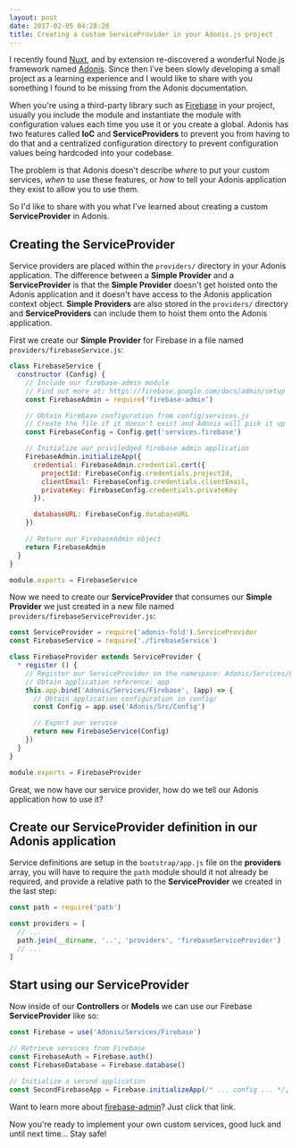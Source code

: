 ```yaml
---
layout: post
date: 2017-02-05 04:28:20
title: Creating a custom ServiceProvider in your Adonis.js project
---
```


I recently found [Nuxt][0], and by extension re-discovered a wonderful Node.js framework named [Adonis][1]. Since then 
I've been slowly developing a small project as a learning experience and I would like to share with you something I found to be 
missing from the Adonis documentation.

When you're using a third-party library such as [Firebase][2] in your project, usually you include the module and instantiate 
the module with configuration values each time you use it or you create a global. Adonis has two features called **IoC** 
and **ServiceProviders** to prevent you from having to do that and a centralized configuration directory to prevent configuration 
values being hardcoded into your codebase. 

The problem is that Adonis doesn't describe _where_ to put your custom services, _when_ to use these features, 
or _how_ to tell your Adonis application they exist to allow you to use them.

So I'd like to share with you what I've learned about creating a custom **ServiceProvider** in Adonis.

## Creating the **ServiceProvider** 

Service providers are placed within the `providers/` directory in your Adonis application. The difference between a **Simple Provider** 
and a **ServiceProvider** is that the **Simple Provider** doesn't get hoisted onto the Adonis application and it doesn't have access 
to the Adonis application context object. **Simple Providers** are also stored in the `providers/` directory and **ServiceProviders** 
can include them to hoist them onto the Adonis application.

First we create our **Simple Provider** for Firebase in a file named `providers/firebaseService.js`:

```js
class FirebaseService {
  constructor (Config) {
    // Include our firebase-admin module
    // Find out more at: https://firebase.google.com/docs/admin/setup
    const FirebaseAdmin = require('firebase-admin')

    // Obtain Firebase configuration from config/services.js
    // Create the file if it doesn't exist and Adonis will pick it up
    const FirebaseConfig = Config.get('services.firebase') 

    // Initialize our priviledged firebase admin application
    FirebaseAdmin.initializeApp({
      credential: FirebaseAdmin.credential.cert({
        projectId: FirebaseConfig.credentials.projectId,
        clientEmail: FirebaseConfig.credentials.clientEmail,
        privateKey: FirebaseConfig.credentials.privateKey
      }),

      databaseURL: FirebaseConfig.databaseURL
    })

    // Return our FirebaseAdmin object
    return FirebaseAdmin
  }
}

module.exports = FirebaseService
```

Now we need to create our **ServiceProvider** that consumes our **Simple Provider** we just created in a new file named 
`providers/firebaseServiceProvider.js`:

```js
const ServiceProvider = require('adonis-fold').ServiceProvider
const FirebaseService = require('./firebaseService')

class FirebaseProvider extends ServiceProvider {
  * register () {
    // Register our ServiceProvider on the namespace: Adonis/Services/Firebase
    // Obtain application reference: app
    this.app.bind('Adonis/Services/Firebase', (app) => {
      // Obtain application configuration in config/
      const Config = app.use('Adonis/Src/Config')

      // Export our service
      return new FirebaseService(Config)
    })
  }
}

module.exports = FirebaseProvider
```

Great, we now have our service provider, how do we tell our Adonis application how to use it?

## Create our **ServiceProvider** definition in our Adonis application

Service definitions are setup in the `bootstrap/app.js` file on the **providers** array, you will have to 
require the `path` module should it not already be required, and provide a relative path to the **ServiceProvider** 
we created in the last step:

```js
const path = require('path')

const providers = [
  // ...
  path.join(__dirname, '..', 'providers', 'firebaseServiceProvider')
  // ...
]
```

## Start using our **ServiceProvider**

Now inside of our **Controllers** or **Models** we can use our Firebase **ServiceProvider** like so:

```js
const Firebase = use('Adonis/Services/Firebase')

// Retrieve services from Firebase
const FirebaseAuth = Firebase.auth()
const FirebaseDatabase = Firebase.database()

// Initialize a second application
const SecondFirebaseApp = Firebase.initializeApp(/* ... config ... */, "second")
```

Want to learn more about [firebase-admin][3]? Just click that link.

Now you're ready to implement your own custom services, good luck and until next time... Stay safe!

[0]: https://github.com/nuxt/nuxt.js
[1]: http://adonisjs.com/
[2]: https://firebase.google.com/
[3]: https://firebase.google.com/docs/admin/setup
